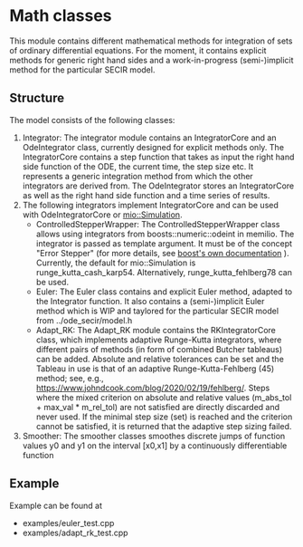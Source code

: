 # Math classes

This module contains different mathematical methods for integration of sets of ordinary differential equations. For the moment, it contains explicit methods for generic right hand sides and a work-in-progress (semi-)implicit method for the particular SECIR model.

## Structure

The model consists of the following classes:
1. Integrator: The integrator module contains an IntegratorCore and an OdeIntegrator class, currently designed for explicit methods only. The IntegratorCore contains a step function that takes as input the right hand side function of the ODE, the current time, the step size etc. It represents a generic integration method from which the other integrators are derived from. The OdeIntegrator stores an IntegratorCore as well as the right hand side function and a time series of results.
2. The following integrators implement IntegratorCore and can be used with OdeIntegratorCore or [mio::Simulation](../compartments/README.md).
    - ControlledStepperWrapper: The ControlledStepperWrapper class allows using integrators from boosts::numeric::odeint in memilio. The integrator is passed as template argument. It must be of the concept "Error Stepper" (for more details, see [boost's own documentation](https://www.boost.org/doc/libs/1_84_0/libs/numeric/odeint/doc/html/boost_numeric_odeint/odeint_in_detail/steppers.html#boost_numeric_odeint.odeint_in_detail.steppers.stepper_overview) ). Currently, the default for mio::Simulation is runge_kutta_cash_karp54. Alternatively, runge_kutta_fehlberg78 can be used.
    - Euler: The Euler class contains and explicit Euler method, adapted to the Integrator function. It also contains a (semi-)implicit Euler method which is WIP and taylored for the particular SECIR model from ../ode_secir/model.h
    - Adapt_RK: The Adapt_RK module contains the RKIntegratorCore class, which implements adaptive Runge-Kutta integrators, where different pairs of methods (in form of combined Butcher tableaus) can be added. Absolute and relative tolerances can be set and the Tableau in use is that of an adaptive Runge-Kutta-Fehlberg (45) method; see, e.g., https://www.johndcook.com/blog/2020/02/19/fehlberg/. Steps where the mixed criterion on absolute and relative values (m_abs_tol + max_val * m_rel_tol) are not satisfied are directly discarded and never used. If the minimal step size (set) is reached and the criterion cannot be satisfied, it is returned that the adaptive step sizing failed.
3. Smoother: The smoother classes smoothes discrete jumps of function values y0 and y1 on the interval [x0,x1] by a continuously differentiable function

## Example

Example can be found at 
- examples/euler_test.cpp
- examples/adapt_rk_test.cpp
